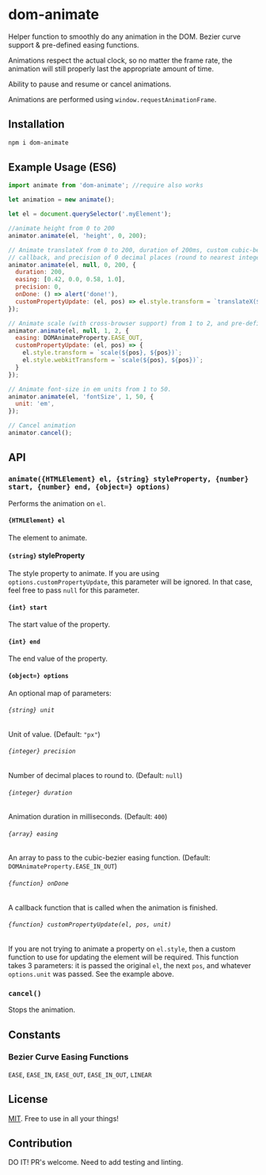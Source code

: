 # dom-animate
Helper function to smoothly do any animation in the DOM. Bezier curve support & pre-defined easing functions.

Animations respect the actual clock, so no matter the frame rate, the animation will still properly last the appropriate amount of time.

Ability to pause and resume or cancel animations.

Animations are performed using `window.requestAnimationFrame`.

## Installation

```bash
npm i dom-animate
```

## Example Usage (ES6)

```javascript
import animate from 'dom-animate'; //require also works

let animation = new animate();

let el = document.querySelector('.myElement');

//animate height from 0 to 200
animator.animate(el, 'height', 0, 200);

// Animate translateX from 0 to 200, duration of 200ms, custom cubic-bezier easing function,
// callback, and precision of 0 decimal places (round to nearest integer).
animator.animate(el, null, 0, 200, {
  duration: 200,
  easing: [0.42, 0.0, 0.58, 1.0],
  precision: 0,
  onDone: () => alert('done!'),
  customPropertyUpdate: (el, pos) => el.style.transform = `translateX(${pos}px)`
});

// Animate scale (with cross-browser support) from 1 to 2, and pre-defined cubic-bezier easing
animator.animate(el, null, 1, 2, {
  easing: DOMAnimateProperty.EASE_OUT,
  customPropertyUpdate: (el, pos) => {
    el.style.transform = `scale(${pos}, ${pos})`;
    el.style.webkitTransform = `scale(${pos}, ${pos})`;
  }
});

// Animate font-size in em units from 1 to 50.
animator.animate(el, 'fontSize', 1, 50, {
  unit: 'em',
});

// Cancel animation
animator.cancel();

```

## API

### `animate({HTMLElement} el, {string} styleProperty, {number} start, {number} end, {object=} options)`

Performs the animation on `el`.

#### `{HTMLElement} el`

The element to animate.

#### `{string}` styleProperty

The style property to animate. If you are using `options.customPropertyUpdate`, this parameter will be ignored. In that
case, feel free to pass `null` for this parameter.

#### `{int} start`

The start value of the property.

#### `{int} end`

The end value of the property.

#### `{object=} options`

An optional map of parameters:

###### `{string} unit`

Unit of value. (Default: `"px"`)

###### `{integer} precision`

Number of decimal places to round to. (Default: `null`)

###### `{integer} duration`

Animation duration in milliseconds. (Default: `400`)

###### `{array} easing`

An array to pass to the cubic-bezier easing function. (Default: `DOMAnimateProperty.EASE_IN_OUT`)

###### `{function} onDone`

A callback function that is called when the animation is finished.

###### `{function} customPropertyUpdate(el, pos, unit)`

If you are not trying to animate a property on `el.style`, then a custom function to use for updating the element will
be required. This function takes 3 parameters: it is passed the original `el`, the next `pos`, and whatever
`options.unit` was passed. See the example above.

### `cancel()`

Stops the animation.

## Constants

### Bezier Curve Easing Functions

`EASE`, `EASE_IN`, `EASE_OUT`, `EASE_IN_OUT`, `LINEAR`

## License

[MIT](https://github.com/mhweiner/mr-router/blob/master/LICENSE). Free to use in all your things!

## Contribution

DO IT! PR's welcome. Need to add testing and linting.